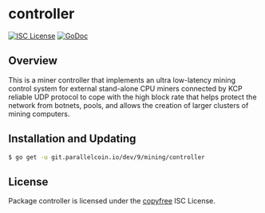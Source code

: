 # controller

[![ISC License](http://img.shields.io/badge/license-ISC-blue.svg)](http://copyfree.org)
[![GoDoc](https://img.shields.io/badge/godoc-reference-blue.svg)](http://godoc.org/git.parallelcoin.io/dev/9/mining/controller)

## Overview

This is a miner controller that implements an ultra low-latency mining control system for external stand-alone CPU miners connected by KCP reliable UDP protocol to cope with the high block rate that helps protect the network from botnets, pools, and allows the creation of larger clusters of mining computers.

## Installation and Updating

```bash
$ go get -u git.parallelcoin.io/dev/9/mining/controller
```

## License

Package controller is licensed under the [copyfree](http://copyfree.org) ISC License.
